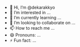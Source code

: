 - 👋 Hi, I’m @dekarakkyo
- 👀 I’m interested in ...
- 🌱 I’m currently learning ...
- 💞️ I’m looking to collaborate on ...
- 📫 How to reach me ...
- 😄 Pronouns: ...
- ⚡ Fun fact: ...

<!---
dekarakkyo/dekarakkyo is a ✨ special ✨ repository because its `README.md` (this file) appears on your GitHub profile.
You can click the Preview link to take a look at your changes.
--->
